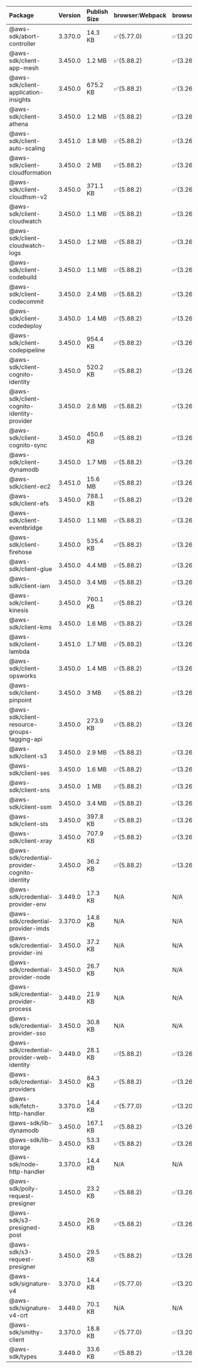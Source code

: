 | Package | Version | Publish Size | browser:Webpack | browser:Rollup | browser:EsBuild |
| :------ | :------ | :----------- | :------ | :----- | :------- |
|@aws-sdk/abort-controller|3.370.0|14.3 KB|✅(5.77.0)|✅(3.20.2)|✅(0.17.15)|
|@aws-sdk/client-app-mesh|3.450.0|1.2 MB|✅(5.88.2)|✅(3.26.3)|✅(0.18.15)|
|@aws-sdk/client-application-insights|3.450.0|675.2 KB|✅(5.88.2)|✅(3.26.3)|✅(0.18.15)|
|@aws-sdk/client-athena|3.450.0|1.2 MB|✅(5.88.2)|✅(3.26.3)|✅(0.18.15)|
|@aws-sdk/client-auto-scaling|3.451.0|1.8 MB|✅(5.88.2)|✅(3.26.3)|✅(0.18.15)|
|@aws-sdk/client-cloudformation|3.450.0|2 MB|✅(5.88.2)|✅(3.26.3)|✅(0.18.15)|
|@aws-sdk/client-cloudhsm-v2|3.450.0|371.1 KB|✅(5.88.2)|✅(3.26.3)|✅(0.18.15)|
|@aws-sdk/client-cloudwatch|3.450.0|1.1 MB|✅(5.88.2)|✅(3.26.3)|✅(0.18.15)|
|@aws-sdk/client-cloudwatch-logs|3.450.0|1.2 MB|✅(5.88.2)|✅(3.26.3)|✅(0.18.15)|
|@aws-sdk/client-codebuild|3.450.0|1.1 MB|✅(5.88.2)|✅(3.26.3)|✅(0.18.15)|
|@aws-sdk/client-codecommit|3.450.0|2.4 MB|✅(5.88.2)|✅(3.26.3)|✅(0.18.15)|
|@aws-sdk/client-codedeploy|3.450.0|1.4 MB|✅(5.88.2)|✅(3.26.3)|✅(0.18.15)|
|@aws-sdk/client-codepipeline|3.450.0|954.4 KB|✅(5.88.2)|✅(3.26.3)|✅(0.18.15)|
|@aws-sdk/client-cognito-identity|3.450.0|520.2 KB|✅(5.88.2)|✅(3.26.3)|✅(0.18.15)|
|@aws-sdk/client-cognito-identity-provider|3.450.0|2.6 MB|✅(5.88.2)|✅(3.26.3)|✅(0.18.15)|
|@aws-sdk/client-cognito-sync|3.450.0|450.6 KB|✅(5.88.2)|✅(3.26.3)|✅(0.18.15)|
|@aws-sdk/client-dynamodb|3.450.0|1.7 MB|✅(5.88.2)|✅(3.26.3)|✅(0.18.15)|
|@aws-sdk/client-ec2|3.451.0|15.6 MB|✅(5.88.2)|✅(3.26.3)|✅(0.18.15)|
|@aws-sdk/client-efs|3.450.0|788.1 KB|✅(5.88.2)|✅(3.26.3)|✅(0.18.15)|
|@aws-sdk/client-eventbridge|3.450.0|1.1 MB|✅(5.88.2)|✅(3.26.3)|✅(0.18.15)|
|@aws-sdk/client-firehose|3.450.0|535.4 KB|✅(5.88.2)|✅(3.26.3)|✅(0.18.15)|
|@aws-sdk/client-glue|3.450.0|4.4 MB|✅(5.88.2)|✅(3.26.3)|✅(0.18.15)|
|@aws-sdk/client-iam|3.450.0|3.4 MB|✅(5.88.2)|✅(3.26.3)|✅(0.18.15)|
|@aws-sdk/client-kinesis|3.450.0|760.1 KB|✅(5.88.2)|✅(3.26.3)|✅(0.18.15)|
|@aws-sdk/client-kms|3.450.0|1.6 MB|✅(5.88.2)|✅(3.26.3)|✅(0.18.15)|
|@aws-sdk/client-lambda|3.451.0|1.7 MB|✅(5.88.2)|✅(3.26.3)|✅(0.18.15)|
|@aws-sdk/client-opsworks|3.450.0|1.4 MB|✅(5.88.2)|✅(3.26.3)|✅(0.18.15)|
|@aws-sdk/client-pinpoint|3.450.0|3 MB|✅(5.88.2)|✅(3.26.3)|✅(0.18.15)|
|@aws-sdk/client-resource-groups-tagging-api|3.450.0|273.9 KB|✅(5.88.2)|✅(3.26.3)|✅(0.18.15)|
|@aws-sdk/client-s3|3.450.0|2.9 MB|✅(5.88.2)|✅(3.26.3)|✅(0.18.15)|
|@aws-sdk/client-ses|3.450.0|1.6 MB|✅(5.88.2)|✅(3.26.3)|✅(0.18.15)|
|@aws-sdk/client-sns|3.450.0|1 MB|✅(5.88.2)|✅(3.26.3)|✅(0.18.15)|
|@aws-sdk/client-ssm|3.450.0|3.4 MB|✅(5.88.2)|✅(3.26.3)|✅(0.18.15)|
|@aws-sdk/client-sts|3.450.0|397.8 KB|✅(5.88.2)|✅(3.26.3)|✅(0.18.15)|
|@aws-sdk/client-xray|3.450.0|707.9 KB|✅(5.88.2)|✅(3.26.3)|✅(0.18.15)|
|@aws-sdk/credential-provider-cognito-identity|3.450.0|36.2 KB|✅(5.88.2)|✅(3.26.3)|✅(0.18.15)|
|@aws-sdk/credential-provider-env|3.449.0|17.3 KB|N/A|N/A|N/A|
|@aws-sdk/credential-provider-imds|3.370.0|14.8 KB|N/A|N/A|N/A|
|@aws-sdk/credential-provider-ini|3.450.0|37.2 KB|N/A|N/A|N/A|
|@aws-sdk/credential-provider-node|3.450.0|26.7 KB|N/A|N/A|N/A|
|@aws-sdk/credential-provider-process|3.449.0|21.9 KB|N/A|N/A|N/A|
|@aws-sdk/credential-provider-sso|3.450.0|30.8 KB|N/A|N/A|N/A|
|@aws-sdk/credential-provider-web-identity|3.449.0|28.1 KB|✅(5.88.2)|✅(3.26.3)|✅(0.18.15)|
|@aws-sdk/credential-providers|3.450.0|84.3 KB|✅(5.88.2)|✅(3.26.3)|✅(0.18.15)|
|@aws-sdk/fetch-http-handler|3.370.0|14.4 KB|✅(5.77.0)|✅(3.20.2)|✅(0.17.15)|
|@aws-sdk/lib-dynamodb|3.450.0|167.1 KB|✅(5.88.2)|✅(3.26.3)|✅(0.18.15)|
|@aws-sdk/lib-storage|3.450.0|53.3 KB|✅(5.88.2)|✅(3.26.3)|✅(0.18.15)|
|@aws-sdk/node-http-handler|3.370.0|14.4 KB|N/A|N/A|N/A|
|@aws-sdk/polly-request-presigner|3.450.0|23.2 KB|✅(5.88.2)|✅(3.26.3)|✅(0.18.15)|
|@aws-sdk/s3-presigned-post|3.450.0|26.9 KB|✅(5.88.2)|✅(3.26.3)|✅(0.18.15)|
|@aws-sdk/s3-request-presigner|3.450.0|29.5 KB|✅(5.88.2)|✅(3.26.3)|✅(0.18.15)|
|@aws-sdk/signature-v4|3.370.0|14.4 KB|✅(5.77.0)|✅(3.20.2)|✅(0.17.15)|
|@aws-sdk/signature-v4-crt|3.449.0|70.1 KB|N/A|N/A|N/A|
|@aws-sdk/smithy-client|3.370.0|18.8 KB|✅(5.77.0)|✅(3.20.2)|✅(0.17.15)|
|@aws-sdk/types|3.449.0|33.6 KB|✅(5.88.2)|✅(3.26.3)|✅(0.18.15)|
